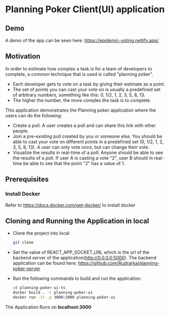 # Planning Poker Client(UI) application

## Demo
A demo of the app can be seen here: https://epidemic-voting.netlify.app/
## Motivation

In order to estimate how complex a task is for a team of developers to complete, a common technique that is used is called "planning poker".

* Each developer gets to vote on a task by giving their estimate as a point.
* The set of points you can cast your vote on is usually a predefined set of arbitrary numbers, something like this: 0, 1/2, 1, 2, 3, 5, 8, 13.
* The higher the number, the more complex the task is to complete.

This application demonstrates the Planning poker application where the users can do the following:
* Create a poll. A user creates a poll and can share this link with other people.
* Join a pre-existing poll created by you or someone else. You should be able to cast your vote on different points in a predefined set (0, 1/2, 1, 2, 3, 5, 8, 13). A user can only vote once, but can change their vote.
* Visualize the results in real-time of a poll: Anyone should be able to see the results of a poll. If user A is casting a vote "2", user B should in real-time be able to see that the point "2" has a value of 1.

## Prerequisites

### Install Docker
Refer to https://docs.docker.com/get-docker/ to install docker

## Cloning and Running the Application in local

* Clone the project into local
    ```bash
    git clone 
    ```

* Set the value of REACT_APP_SOCKET_URL which is the url of the backend server of the application(http://0.0.0.0:5000). 
The backend application can be found here: https://github.com/Rudrarka/planning-poker-server

* Run the following commands to build and run the application:
    ```bash
    cd planning-poker-ui-ts 
    docker build . -t planning-poker-ui
    docker run -it -p 3000:3000 planning-poker-ui
    ```


The Application Runs on **localhost:3000**
